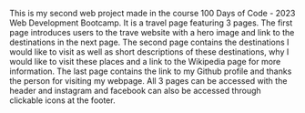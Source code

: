 This is my second web project made in the course 100 Days of Code - 2023 Web Development Bootcamp. It is a travel page featuring 3 pages.
The first page introduces users to the trave website with a hero image and link to the destinations in the next page.
The second page contains the destinations I would like to visit as well as short descriptions of these destinations, why I would like to visit these places and a link to the Wikipedia page for more information.
The last page contains the link to my Github profile and thanks the person for visiting my webpage.
All 3 pages can be accessed with the header and instagram and facebook can also be accessed through clickable icons at the footer.
